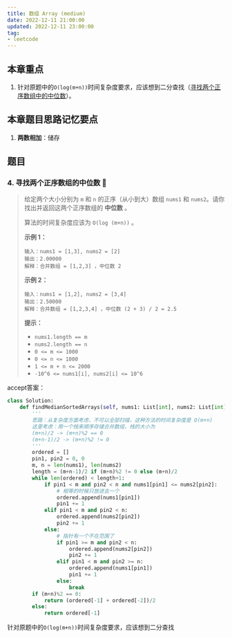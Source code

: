 ```yaml
---
title: 数组 Array (medium)
date: 2022-12-11 21:00:00
updated: 2022-12-11 23:00:00
tag:
- leetcode
---
```


## 本章重点

1. 针对原题中的`O(log(m+n))`时间复杂度要求，应该想到二分查找（[寻找两个正序数组中的中位数](#find_mid)）。

## 本章题目思路记忆要点

1. **两数相加**：储存

## 题目

### 4. 寻找两个正序数组的中位数 <a name="find_mid">📌</a>

> 给定两个大小分别为 `m` 和 `n` 的正序（从小到大）数组 `nums1` 和 `nums2`。请你找出并返回这两个正序数组的 **中位数** 。
>
> 算法的时间复杂度应该为 `O(log (m+n))` 。
>
> **示例 1：**
>
> ```
> 输入：nums1 = [1,3], nums2 = [2]
> 输出：2.00000
> 解释：合并数组 = [1,2,3] ，中位数 2
> ```
>
> **示例 2：**
>
> ```
> 输入：nums1 = [1,2], nums2 = [3,4]
> 输出：2.50000
> 解释：合并数组 = [1,2,3,4] ，中位数 (2 + 3) / 2 = 2.5 
> ```
>
> **提示：**
>
> - `nums1.length == m`
> - `nums2.length == n`
> - `0 <= m <= 1000`
> - `0 <= n <= 1000`
> - `1 <= m + n <= 2000`
> - `-10^6 <= nums1[i], nums2[i] <= 10^6`

accept答案：

```python
class Solution:
    def findMedianSortedArrays(self, nums1: List[int], nums2: List[int]) -> float:
        '''
        思路：从复杂度方面考虑，不可以全部扫描，这种方法的时间复杂度是 O(m+n)
        这里考虑：用一个栈来顺序存储合并数组，栈的大小为
        (m+n)/2 -> (m+n)%2 == 0
        (m+n-1)/2 -> (m+n)%2 != 0
        '''
        ordered = []
        pin1, pin2 = 0, 0
        m, n = len(nums1), len(nums2)
        length = (m+n-1)/2 if (m+n)%2 != 0 else (m+n)/2
        while len(ordered) < length+1:
            if pin1 < m and pin2 < n and nums1[pin1] <= nums2[pin2]:
                # 相等的时候只放进去一个
                ordered.append(nums1[pin1])
                pin1 += 1
            elif pin1 < m and pin2 < n:
                ordered.append(nums2[pin2])
                pin2 += 1
            else:
                # 指针有一个不在范围了
                if pin1 >= m and pin2 < n:
                    ordered.append(nums2[pin2])
                    pin2 += 1
                elif pin1 < m and pin2 >= n:
                    ordered.append(nums1[pin1])
                    pin1 += 1
                else:
                    break
        if (m+n)%2 == 0:
            return (ordered[-1] + ordered[-2])/2
        else:
            return ordered[-1]
```

针对原题中的`O(log(m+n))`时间复杂度要求，应该想到二分查找
